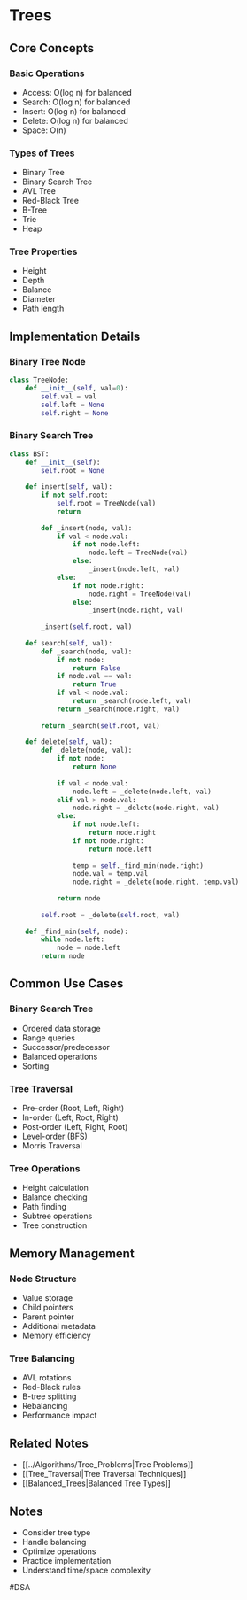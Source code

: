 # Trees

## Core Concepts

### Basic Operations
- Access: O(log n) for balanced
- Search: O(log n) for balanced
- Insert: O(log n) for balanced
- Delete: O(log n) for balanced
- Space: O(n)

### Types of Trees
- Binary Tree
- Binary Search Tree
- AVL Tree
- Red-Black Tree
- B-Tree
- Trie
- Heap

### Tree Properties
- Height
- Depth
- Balance
- Diameter
- Path length

## Implementation Details

### Binary Tree Node
```python
class TreeNode:
    def __init__(self, val=0):
        self.val = val
        self.left = None
        self.right = None
```

### Binary Search Tree
```python
class BST:
    def __init__(self):
        self.root = None
    
    def insert(self, val):
        if not self.root:
            self.root = TreeNode(val)
            return
        
        def _insert(node, val):
            if val < node.val:
                if not node.left:
                    node.left = TreeNode(val)
                else:
                    _insert(node.left, val)
            else:
                if not node.right:
                    node.right = TreeNode(val)
                else:
                    _insert(node.right, val)
        
        _insert(self.root, val)
    
    def search(self, val):
        def _search(node, val):
            if not node:
                return False
            if node.val == val:
                return True
            if val < node.val:
                return _search(node.left, val)
            return _search(node.right, val)
        
        return _search(self.root, val)
    
    def delete(self, val):
        def _delete(node, val):
            if not node:
                return None
            
            if val < node.val:
                node.left = _delete(node.left, val)
            elif val > node.val:
                node.right = _delete(node.right, val)
            else:
                if not node.left:
                    return node.right
                if not node.right:
                    return node.left
                
                temp = self._find_min(node.right)
                node.val = temp.val
                node.right = _delete(node.right, temp.val)
            
            return node
        
        self.root = _delete(self.root, val)
    
    def _find_min(self, node):
        while node.left:
            node = node.left
        return node
```

## Common Use Cases

### Binary Search Tree
- Ordered data storage
- Range queries
- Successor/predecessor
- Balanced operations
- Sorting

### Tree Traversal
- Pre-order (Root, Left, Right)
- In-order (Left, Root, Right)
- Post-order (Left, Right, Root)
- Level-order (BFS)
- Morris Traversal

### Tree Operations
- Height calculation
- Balance checking
- Path finding
- Subtree operations
- Tree construction

## Memory Management

### Node Structure
- Value storage
- Child pointers
- Parent pointer
- Additional metadata
- Memory efficiency

### Tree Balancing
- AVL rotations
- Red-Black rules
- B-tree splitting
- Rebalancing
- Performance impact

## Related Notes
- [[../Algorithms/Tree_Problems|Tree Problems]]
- [[Tree_Traversal|Tree Traversal Techniques]]
- [[Balanced_Trees|Balanced Tree Types]]

## Notes
- Consider tree type
- Handle balancing
- Optimize operations
- Practice implementation
- Understand time/space complexity 

#DSA